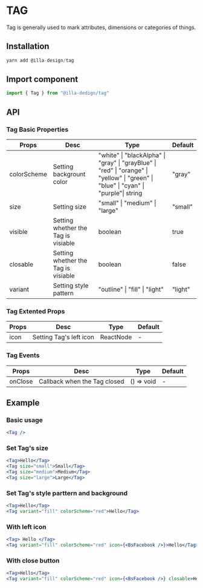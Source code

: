 # TAG

Tag is generally used to mark attributes, dimensions or categories of things.

## Installation

```jsx
yarn add @illa-design/tag
```

## Import component

```jsx
import { Tag } from "@illa-dedign/tag"
```

## API

### Tag Basic Properties

| Props       | Desc                                | Type                                                         | Default   |
| ----------- | ----------------------------------- | ------------------------------------------------------------ | --------- |
| colorScheme | Setting backgrount color            | "white" \| "blackAlpha" \| "gray" \| "grayBlue" \| "red" \| "orange" \| "yellow" \| "green" \| "blue" \| "cyan" \| "purple"\| string | "gray"  |
| size        | Setting size                        | "small" \| "medium" \| "large"                             | "small" |
| visible     | Setting whether the Tag is visiable | boolean                                                    | true       |
| closable    | Setting whether the Tag is visiable | boolean                                                    | false       |
| variant     | Setting style pattern               | "outline" \| "fill" \| "light"                             | "light" |

### Tag Extented Props

| Props | Desc                    | Type      | Default |
| ----- | ----------------------- | --------- | ------- |
| icon  | Setting Tag's left icon | ReactNode | -       |

### Tag Events

| Props   | Desc                         | Type       | Default |
| ------- | ---------------------------- | ---------- | ------- |
| onClose | Callback when the Tag closed | () => void | -       |

## Example

### Basic usage

```jsx
<Tag />
```

### Set Tag's size

```jsx
<Tag>Hello</Tag>
<Tag size="small">Small</Tag>
<Tag size="medium">Medium</Tag>
<Tag size="large">Large</Tag>
```

### Set Tag's style parttern and background

```jsx
<Tag>Hello</Tag>
<Tag variant="fill" colorScheme="red">Hello</Tag>
```

### With left icon

```jsx
<Tag> Hello </Tag>
<Tag variant="fill" colorScheme="red" icon={<BsFacebook />}>Hello</Tag>
```

### With close button

```jsx
<Tag>Hello</Tag>
<Tag variant="fill" colorScheme="red" icon={<BsFacebook />} closable>Hello</Tag>
```
